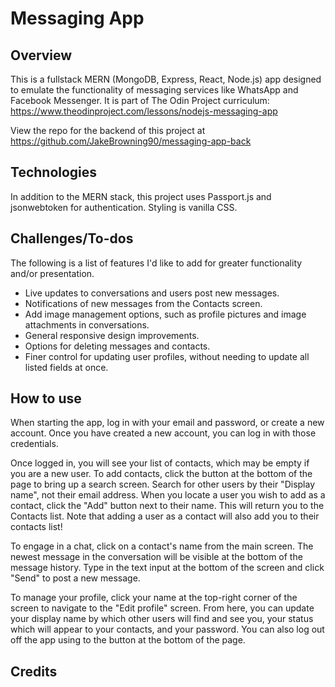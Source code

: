 # Messaging App 

## Overview

This is a fullstack MERN (MongoDB, Express, React, Node.js) app designed to emulate the functionality of messaging services like WhatsApp and Facebook Messenger. It is part of The Odin Project curriculum: https://www.theodinproject.com/lessons/nodejs-messaging-app

View the repo for the backend of this project at https://github.com/JakeBrowning90/messaging-app-back

## Technologies

In addition to the MERN stack, this project uses Passport.js and jsonwebtoken for authentication. Styling is vanilla CSS.

## Challenges/To-dos
The following is a list of features I'd like to add for greater functionality and/or presentation.

- Live updates to conversations and users post new messages.
- Notifications of new messages from the Contacts screen.
- Add image management options, such as profile pictures and image attachments in conversations.
- General responsive design improvements.
- Options for deleting messages and contacts.
- Finer control for updating user profiles, without needing to update all listed fields at once. 

## How to use

When starting the app, log in with your email and password, or create a new account. Once you have created a new account, you can log in with those credentials. 

Once logged in, you will see your list of contacts, which may be empty if you are a new user. To add contacts, click the button at the bottom of the page to bring up a search screen. Search for other users by their "Display name", not their email address. When you locate a user you wish to add as a contact, click the "Add" button next to their name. This will return you to the Contacts list. Note that adding a user as a contact will also add you to their contacts list! 

To engage in a chat, click on a contact's name from the main screen. The newest message in the conversation will be visible at the bottom of the message history. Type in the text input at the bottom of the screen and click "Send" to post a new message.

To manage your profile, click your name at the top-right corner of the screen to navigate to the "Edit profile" screen. From here, you can update your display name by which other users will find and see you, your status which will appear to your contacts, and your password. You can also log out off the app using to the button at the bottom of the page. 

## Credits
